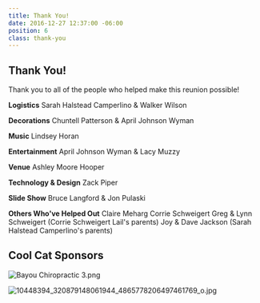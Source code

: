 ```yaml
---
title: Thank You!
date: 2016-12-27 12:37:00 -06:00
position: 6
class: thank-you
---
```


## Thank You!

Thank you to all of the people who helped make this reunion possible!

**Logistics**
Sarah Halstead Camperlino & Walker Wilson

**Decorations**
Chuntell Patterson & April Johnson Wyman

**Music**
Lindsey Horan

**Entertainment**
April Johnson Wyman & Lacy Muzzy

**Venue**
Ashley Moore Hooper

**Technology & Design**
Zack Piper

**Slide Show**
Bruce Langford & Jon Pulaski

**Others Who've Helped Out**
Claire Meharg
Corrie Schweigert
Greg & Lynn Schweigert (Corrie Schweigert Lail's parents)
Joy & Dave Jackson (Sarah Halstead Camperlino's parents)

## Cool Cat Sponsors

![Bayou Chiropractic 3.png](/uploads/Bayou%20Chiropractic%203.png)

![10448394_320879148061944_4865778206497461769_o.jpg](/uploads/10448394_320879148061944_4865778206497461769_o.jpg)